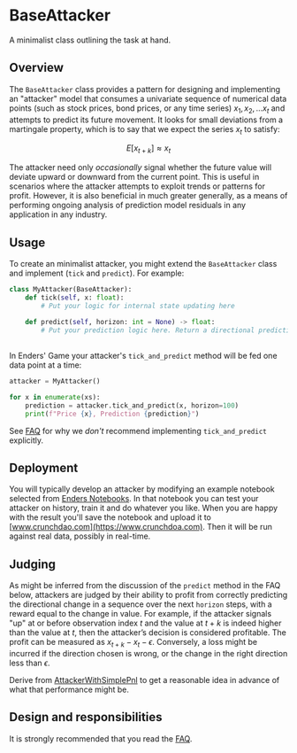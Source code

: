 


# BaseAttacker

A minimalist class outlining the task at hand.

## Overview

The `BaseAttacker` class provides a pattern for designing and implementing an "attacker" model that consumes a univariate sequence of numerical data points (such as stock prices, bond prices, or any time series) $x_1, x_2, \dots x_t$ and attempts to predict its future movement. It looks for small deviations from a martingale property, which is to say that we expect the series $x_t$ to satisfy:

$$ E[x_{t+k}] \approx x_t $$

The attacker need only *occasionally* signal whether the future value will deviate upward or downward from the current point. This is useful in scenarios where the attacker attempts to exploit trends or patterns for profit. However, it is also beneficial in much greater generally, as a means of performing ongoing analysis of prediction model residuals in any application in any industry. 

## Usage

To create an minimalist attacker, you might extend the `BaseAttacker` class and implement (`tick` and `predict`). For example:

```python
class MyAttacker(BaseAttacker):
    def tick(self, x: float):
        # Put your logic for internal state updating here
    
    def predict(self, horizon: int = None) -> float:
        # Put your prediction logic here. Return a directional prediction: -1 for down, 1 for up, 0 for no opinion
        
```
In Enders' Game your attacker's `tick_and_predict` method will be fed one data point at a time:

```python
attacker = MyAttacker()

for x in enumerate(xs):
    prediction = attacker.tick_and_predict(x, horizon=100)
    print(f"Price {x}, Prediction {prediction}")
```

See [FAQ](https://github.com/microprediction/midone/blob/main/midone/attackers/FAQ.md) for why we *don't* recommend implementing `tick_and_predict` explicitly. 

## Deployment

You will typically develop an attacker by modifying an example notebook selected from [Enders Notebooks](https://github.com/microprediction/endersnotebooks). In that notebook you can test your attacker on
history, train it and do whatever you like. When you are happy with the result you'll save the notebook and upload it to [www.crunchdao.com](https://www.crunchdoa.com). Then it will be run against real data, possibly in real-time. 

## Judging 

As might be inferred from the discussion of the `predict` method in the FAQ below, attackers are judged by their ability to profit from correctly predicting the directional
change in a sequence over the next `horizon` steps, with a reward equal to the change in value. For example, if the attacker signals "up" at or before observation index $t$ and the value at $t+k$ is indeed higher than the value at $t$, then the attacker’s decision is considered profitable. The profit can be measured as $x_{t+k} - x_t -\epsilon$. Conversely, a loss might be incurred if the direction chosen is wrong, or the change in the right direction less than $\epsilon$. 

Derive from [AttackerWithSimplePnl](https://github.com/microprediction/midone/blob/main/midone/attackers/attackerwithsimplepnl.py) to get a reasonable idea in advance of what that performance might be. 

## Design and responsibilities  

It is strongly recommended that you read the [FAQ](https://github.com/microprediction/midone/blob/main/midone/attackers/FAQ.md). 
